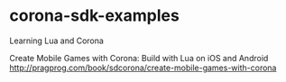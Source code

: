 corona-sdk-examples
===================

Learning Lua and Corona


Create Mobile Games with Corona: Build with Lua on iOS and Android
http://pragprog.com/book/sdcorona/create-mobile-games-with-corona
